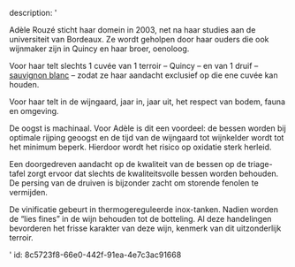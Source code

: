 description: '<p>Adèle Rouzé sticht haar domein in 2003, net na haar studies aan de universiteit van Bordeaux. Ze wordt geholpen door haar ouders die ook wijnmaker zijn in Quincy en haar broer, oenoloog.</p><p>Voor haar telt slechts 1 cuvée van 1 terroir – Quincy – en van 1 druif – <a href="/nl/grape/sauvignon-blanc">sauvignon blanc</a> – zodat ze haar aandacht exclusief op die ene cuvée kan houden.</p><p>Voor haar telt in de wijngaard, jaar in, jaar uit, het respect van bodem, fauna en omgeving.</p><p>De oogst is machinaal. Voor Adèle is dit een voordeel: de bessen worden bij optimale rijping geoogst en de tijd van de wijngaard tot wijnkelder wordt tot het minimum beperk. Hierdoor wordt het risico op oxidatie sterk herleid. </p><p>Een doorgedreven aandacht op de kwaliteit van de bessen op de triage-tafel zorgt ervoor dat slechts de kwaliteitsvolle bessen worden behouden. De persing van de druiven is bijzonder zacht om storende fenolen te vermijden.</p><p>De vinificatie gebeurt in thermogereguleerde inox-tanken. Nadien worden de “lies fines” in de wijn behouden tot de botteling. Al deze handelingen bevorderen het frisse karakter van deze wijn, kenmerk van dit uitzonderlijk terroir.</p>'
id: 8c5723f8-66e0-442f-91ea-4e7c3ac91668
